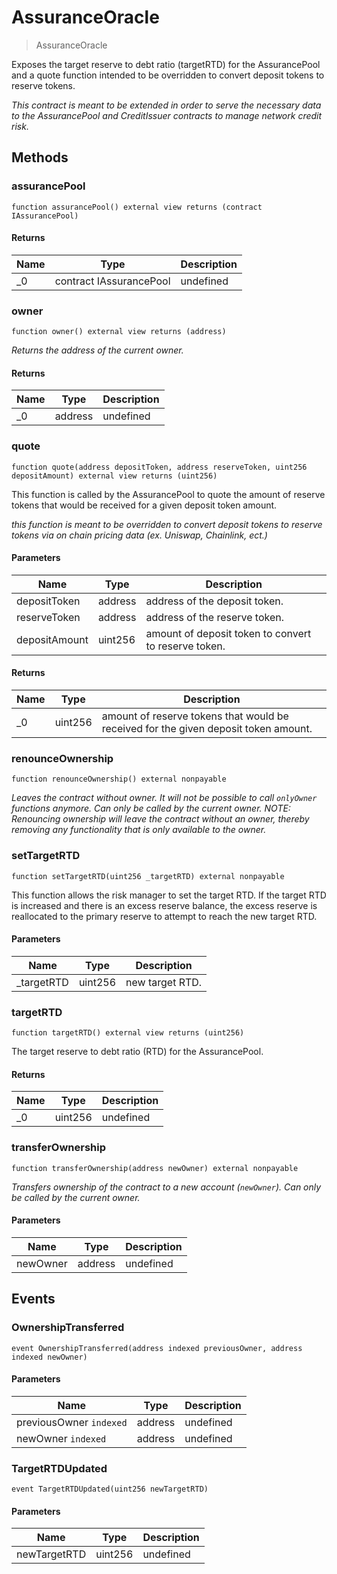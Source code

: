 # AssuranceOracle



> AssuranceOracle

Exposes the target reserve to debt ratio (targetRTD) for the AssurancePool and a quote function intended to be overridden to convert deposit tokens to reserve tokens.

*This contract is meant to be extended in order to serve the necessary data to the AssurancePool and CreditIssuer contracts to manage network credit risk.*

## Methods

### assurancePool

```solidity
function assurancePool() external view returns (contract IAssurancePool)
```






#### Returns

| Name | Type | Description |
|---|---|---|
| _0 | contract IAssurancePool | undefined |

### owner

```solidity
function owner() external view returns (address)
```



*Returns the address of the current owner.*


#### Returns

| Name | Type | Description |
|---|---|---|
| _0 | address | undefined |

### quote

```solidity
function quote(address depositToken, address reserveToken, uint256 depositAmount) external view returns (uint256)
```

This function is called by the AssurancePool to quote the amount of reserve tokens that would be received for a given deposit token amount.

*this function is meant to be overridden to convert deposit tokens to reserve tokens via on chain pricing data (ex. Uniswap, Chainlink, ect.)*

#### Parameters

| Name | Type | Description |
|---|---|---|
| depositToken | address | address of the deposit token. |
| reserveToken | address | address of the reserve token. |
| depositAmount | uint256 | amount of deposit token to convert to reserve token. |

#### Returns

| Name | Type | Description |
|---|---|---|
| _0 | uint256 | amount of reserve tokens that would be received for the given deposit token amount. |

### renounceOwnership

```solidity
function renounceOwnership() external nonpayable
```



*Leaves the contract without owner. It will not be possible to call `onlyOwner` functions anymore. Can only be called by the current owner. NOTE: Renouncing ownership will leave the contract without an owner, thereby removing any functionality that is only available to the owner.*


### setTargetRTD

```solidity
function setTargetRTD(uint256 _targetRTD) external nonpayable
```

This function allows the risk manager to set the target RTD. If the target RTD is increased and there is an excess reserve balance, the excess reserve is reallocated to the primary reserve to attempt to reach the new target RTD.



#### Parameters

| Name | Type | Description |
|---|---|---|
| _targetRTD | uint256 | new target RTD. |

### targetRTD

```solidity
function targetRTD() external view returns (uint256)
```

The target reserve to debt ratio (RTD) for the AssurancePool.




#### Returns

| Name | Type | Description |
|---|---|---|
| _0 | uint256 | undefined |

### transferOwnership

```solidity
function transferOwnership(address newOwner) external nonpayable
```



*Transfers ownership of the contract to a new account (`newOwner`). Can only be called by the current owner.*

#### Parameters

| Name | Type | Description |
|---|---|---|
| newOwner | address | undefined |



## Events

### OwnershipTransferred

```solidity
event OwnershipTransferred(address indexed previousOwner, address indexed newOwner)
```





#### Parameters

| Name | Type | Description |
|---|---|---|
| previousOwner `indexed` | address | undefined |
| newOwner `indexed` | address | undefined |

### TargetRTDUpdated

```solidity
event TargetRTDUpdated(uint256 newTargetRTD)
```





#### Parameters

| Name | Type | Description |
|---|---|---|
| newTargetRTD  | uint256 | undefined |



